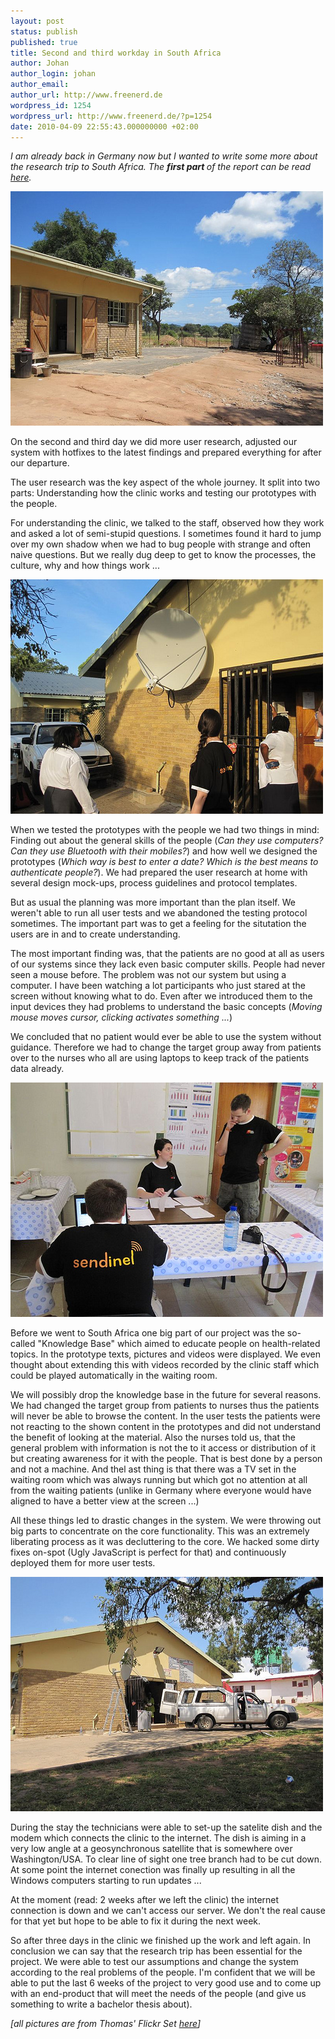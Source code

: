 ```yaml
---
layout: post
status: publish
published: true
title: Second and third workday in South Africa
author: Johan
author_login: johan
author_email:
author_url: http://www.freenerd.de
wordpress_id: 1254
wordpress_url: http://www.freenerd.de/?p=1254
date: 2010-04-09 22:55:43.000000000 +02:00
---
```

<em>I am already back in Germany now but I wanted to write some more about the research trip to South Africa. The <strong>first part </strong>of the report can be read <a href="http://www.freenerd.de/first-workday-in-south-africa">here</a>.</em>

<img src="/assets/south_africa_3.jpg" alt="Clinic in Agincourt" title="Clinic in Agincourt"  class="aligncenter size-full wp-image-1256" />

On the second and third day we did more user research, adjusted our system with hotfixes to the latest findings and prepared everything for after our departure.

The user research was the key aspect of the whole journey. It split into two parts: Understanding how the clinic works and testing our prototypes with the people.

For understanding the clinic, we talked to the staff, observed how they work and asked a lot of semi-stupid questions. I sometimes found it hard to jump over my own shadow when we had to bug people with strange and often naive questions. But we really dug deep to get to know the processes, the culture, why and how things work ...

<img src="/assets/south_africa_4.jpg" alt="Clinic in Agincourt with Sendinel and Nurses and Satelite Dish" title="Clinic in Agincourt with Sendinel and Nurses and Satelite Dish"  class="aligncenter size-full wp-image-1257" />

When we tested the prototypes with the people we had two things in mind: Finding out about the general skills of the people (<em>Can they use computers? Can they use Bluetooth with their mobiles?</em>) and how well we designed the prototypes (<em>Which way is best to enter a date? Which is the best means to authenticate people?</em>). We had prepared the user research at home with several design mock-ups, process guidelines and protocol templates.

But as usual the planning was more important than the plan itself. We weren't able to run all user tests and we abandoned the testing protocol sometimes. The important part was to get a feeling for the situtation the users are in and to create understanding.

The most important finding was, that the patients are no good at all as users of our systems since they lack even basic computer skills. People had never seen a mouse before. The problem was not our system but using a computer. I have been watching a lot participants who just stared at the screen without knowing what to do. Even after we introduced them to the input devices they had problems to understand the basic concepts (<em>Moving mouse moves cursor, clicking activates something ...</em>)

We concluded that no patient would ever be able to use the system without guidance. Therefore we had to change the target group away from patients over to the nurses who all are using laptops to keep track of the patients data already.

<img src="/assets/south_africa_5.jpg" alt="Sendinel team at Agincourt Clinic" title="Sendinel team at Agincourt Clinic"  class="aligncenter size-full wp-image-1258" />

Before we went to South Africa one big part of our project was the so-called "Knowledge Base" which aimed to educate people on health-related topics. In the prototype texts, pictures and videos were displayed. We even thought about extending this with videos recorded by the clinic staff which could be played automatically in the waiting room.

We will possibly drop the knowledge base in the future for several reasons. We had changed the target group from patients to nurses thus the patients will never be able to browse the content. In the user tests the patients were not reacting to the shown content in the prototypes and did not understand the benefit of looking at the material. Also the nurses told us, that the general problem with information is not the to it access or distribution of it but creating awareness for it with the people. That is best done by a person and not a machine. And thel ast thing is that there was a TV set in the waiting room which was always running but which got no attention at all from the waiting patients (unlike in Germany where everyone would have aligned to have a better view at the screen ...)

All these things led to drastic changes in the system. We were throwing out big parts to concentrate on the core functionality. This was an extremely liberating process as it was decluttering to the core. We hacked some dirty fixes on-spot (Ugly JavaScript is perfect for that) and continuously deployed them for more user tests.

<img src="/assets/south_africa_6.jpg" alt="Satelite Dish at Agincourt Clinic" title="Satelite Dish at Agincourt Clinic"  class="aligncenter size-full wp-image-1259" />

During the stay the technicians were able to set-up the satelite dish and the modem which connects the clinic to the internet. The dish is aiming in a very low angle at a geosynchronous satellite that is somewhere over Washington/USA. To clear line of sight one tree branch had to be cut down. At some point the internet conection was finally up resulting in all the Windows computers starting to run updates ...

At the moment (read: 2 weeks after we left the clinic) the internet connection is down and we can't access our server. We don't the real cause for that yet but hope to be able to fix it during the next week.

So after three days in the clinic we finished up the work and left again. In conclusion we can say that the research trip has been essential for the project. We were able to test our assumptions and change the system according to the real problems of the people. I'm confident that we will be able to put the last 6 weeks of the project to very good use and to come up with an end-product that will meet the needs of the people (and give us something to write a bachelor thesis about).

<em>[all pictures are from Thomas' Flickr Set <a href="http://www.flickr.com/photos/27547115@N03/sets/72157623733517794/">here</a>]
